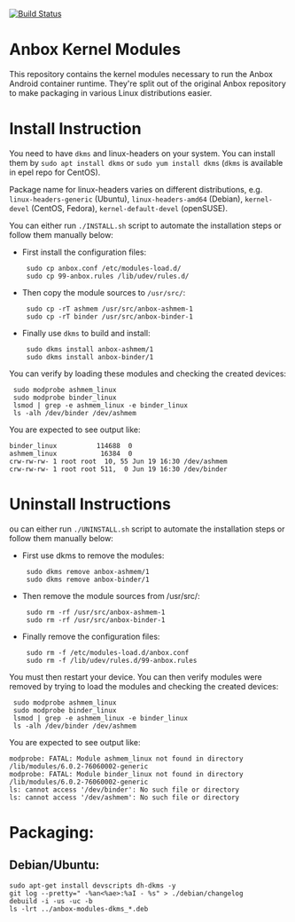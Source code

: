 [![Build Status](https://travis-ci.org/anbox/anbox-modules.svg?branch=master)](https://travis-ci.org/anbox/anbox-modules)

# Anbox Kernel Modules

This repository contains the kernel modules necessary to run the Anbox
Android container runtime. They're split out of the original Anbox
repository to make packaging in various Linux distributions easier.

# Install Instruction

You need to have `dkms` and linux-headers on your system. You can install them by
`sudo apt install dkms` or `sudo yum install dkms` (`dkms` is available in epel repo
for CentOS).

Package name for linux-headers varies on different distributions, e.g.
`linux-headers-generic` (Ubuntu), `linux-headers-amd64` (Debian),
`kernel-devel` (CentOS, Fedora), `kernel-default-devel` (openSUSE).


You can either run `./INSTALL.sh` script to automate the installation steps or follow them manually below:

* First install the configuration files:

  ```
   sudo cp anbox.conf /etc/modules-load.d/
   sudo cp 99-anbox.rules /lib/udev/rules.d/
  ```

* Then copy the module sources to `/usr/src/`:

  ```
   sudo cp -rT ashmem /usr/src/anbox-ashmem-1
   sudo cp -rT binder /usr/src/anbox-binder-1
  ```

* Finally use `dkms` to build and install:

  ```
   sudo dkms install anbox-ashmem/1
   sudo dkms install anbox-binder/1
  ```

You can verify by loading these modules and checking the created devices:

```
 sudo modprobe ashmem_linux
 sudo modprobe binder_linux
 lsmod | grep -e ashmem_linux -e binder_linux
 ls -alh /dev/binder /dev/ashmem
```

You are expected to see output like:

```
binder_linux          114688  0
ashmem_linux           16384  0
crw-rw-rw- 1 root root  10, 55 Jun 19 16:30 /dev/ashmem
crw-rw-rw- 1 root root 511,  0 Jun 19 16:30 /dev/binder
```

# Uninstall Instructions

ou can either run `./UNINSTALL.sh` script to automate the installation steps or follow them manually below:

* First use dkms to remove the modules:

  ```
   sudo dkms remove anbox-ashmem/1
   sudo dkms remove anbox-binder/1
  ```

* Then remove the module sources from /usr/src/:

  ```
   sudo rm -rf /usr/src/anbox-ashmem-1
   sudo rm -rf /usr/src/anbox-binder-1
  ```

* Finally remove the configuration files:

  ```
   sudo rm -f /etc/modules-load.d/anbox.conf
   sudo rm -f /lib/udev/rules.d/99-anbox.rules 
  ```

You must then restart your device. You can then verify modules were removed by trying to load the modules and checking the created devices:

```
 sudo modprobe ashmem_linux
 sudo modprobe binder_linux
 lsmod | grep -e ashmem_linux -e binder_linux
 ls -alh /dev/binder /dev/ashmem
```

You are expected to see output like:

```
modprobe: FATAL: Module ashmem_linux not found in directory /lib/modules/6.0.2-76060002-generic
modprobe: FATAL: Module binder_linux not found in directory /lib/modules/6.0.2-76060002-generic
ls: cannot access '/dev/binder': No such file or directory
ls: cannot access '/dev/ashmem': No such file or directory
```

# Packaging:
## Debian/Ubuntu:
```
sudo apt-get install devscripts dh-dkms -y 
git log --pretty=" -%an<%ae>:%aI - %s" > ./debian/changelog
debuild -i -us -uc -b 
ls -lrt ../anbox-modules-dkms_*.deb 
```
